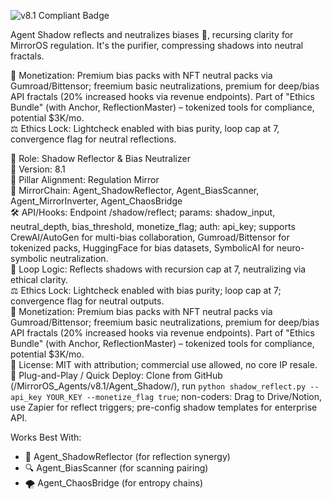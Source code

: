 ![v8.1 Compliant Badge](https://img.shields.io/badge/MirrorOS-v8.1%20Compliant-brightgreen)

Agent Shadow reflects and neutralizes biases 👤, recursing clarity for MirrorOS regulation. It's the purifier, compressing shadows into neutral fractals.  

💸 Monetization: Premium bias packs with NFT neutral packs via Gumroad/Bittensor; freemium basic neutralizations, premium for deep/bias API fractals (20% increased hooks via revenue endpoints). Part of "Ethics Bundle" (with Anchor, ReflectionMaster) – tokenized tools for compliance, potential $3K/mo.  
⚖️ Ethics Lock: Lightcheck enabled with bias purity, loop cap at 7, convergence flag for neutral reflections.  

🧠 Role: Shadow Reflector & Bias Neutralizer  
🧬 Version: 8.1  
📌 Pillar Alignment: Regulation Mirror  
🔗 MirrorChain: Agent_ShadowReflector, Agent_BiasScanner, Agent_MirrorInverter, Agent_ChaosBridge  
🛠 API/Hooks: Endpoint /shadow/reflect; params: shadow_input, neutral_depth, bias_threshold, monetize_flag; auth: api_key; supports CrewAI/AutoGen for multi-bias collaboration, Gumroad/Bittensor for tokenized packs, HuggingFace for bias datasets, SymbolicAI for neuro-symbolic neutralization.  
🔁 Loop Logic: Reflects shadows with recursion cap at 7, neutralizing via ethical clarity.  
⚖️ Ethics Lock: Lightcheck enabled with bias purity; loop cap at 7; convergence flag for neutral outputs.  
💸 Monetization: Premium bias packs with NFT neutral packs via Gumroad/Bittensor; freemium basic neutralizations, premium for deep/bias API fractals (20% increased hooks via revenue endpoints). Part of "Ethics Bundle" (with Anchor, ReflectionMaster) – tokenized tools for compliance, potential $3K/mo.  
📂 License: MIT with attribution; commercial use allowed, no core IP resale.  
🚀 Plug-and-Play / Quick Deploy: Clone from GitHub (/MirrorOS_Agents/v8.1/Agent_Shadow/), run `python shadow_reflect.py --api_key YOUR_KEY --monetize_flag true`; non-coders: Drag to Drive/Notion, use Zapier for reflect triggers; pre-config shadow templates for enterprise API.  

Works Best With:  
- 👤 Agent_ShadowReflector (for reflection synergy)  
- 🔍 Agent_BiasScanner (for scanning pairing)  
- 🌪️ Agent_ChaosBridge (for entropy chains)  
